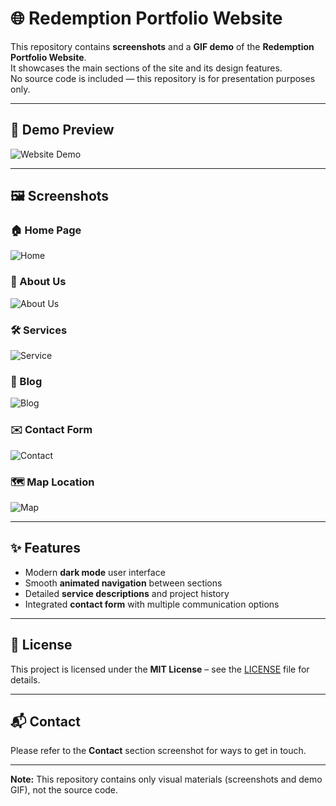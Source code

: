 # 🌐 Redemption Portfolio Website

This repository contains **screenshots** and a **GIF demo** of the **Redemption Portfolio Website**.  
It showcases the main sections of the site and its design features.  
No source code is included — this repository is for presentation purposes only.

---

## 🎥 Demo Preview
![Website Demo](./Screenshots/Demo.gif)

---

## 🖼 Screenshots

### 🏠 Home Page
![Home](./Screenshots/Home.png)

### 👥 About Us
![About Us](./Screenshots/About%20Us.png)

### 🛠 Services
![Service](./Screenshots/Service.png)

### 📰 Blog
![Blog](./Screenshots/Blog.png)

### ✉️ Contact Form
![Contact](./Screenshots/Contact.png)

### 🗺 Map Location
![Map](./Screenshots/Map.png)

---

## ✨ Features
- Modern **dark mode** user interface  
- Smooth **animated navigation** between sections  
- Detailed **service descriptions** and project history  
- Integrated **contact form** with multiple communication options  

---

## 📜 License
This project is licensed under the **MIT License** – see the [LICENSE](LICENSE.txt) file for details.

---

## 📬 Contact
Please refer to the **Contact** section screenshot for ways to get in touch.

---
**Note:** This repository contains only visual materials (screenshots and demo GIF), not the source code.
